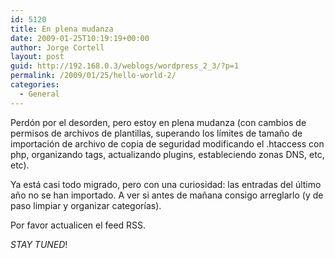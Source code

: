 ```yaml
---
id: 5120
title: En plena mudanza
date: 2009-01-25T10:19:19+00:00
author: Jorge Cortell
layout: post
guid: http://192.168.0.3/weblogs/wordpress_2_3/?p=1
permalink: /2009/01/25/hello-world-2/
categories:
  - General
---
```

Perdón por el desorden, pero estoy en plena mudanza (con cambios de permisos de archivos de plantillas, superando los límites de tamaño de importación de archivo de copia de seguridad modificando el .htaccess con php, organizando tags, actualizando plugins, estableciendo zonas DNS, etc, etc).

Ya está casi todo migrado, pero con una curiosidad: las entradas del último año no se han importado. A ver si antes de mañana consigo arreglarlo (y de paso limpiar y organizar categorías).

Por favor actualicen el feed RSS.

_STAY TUNED_!